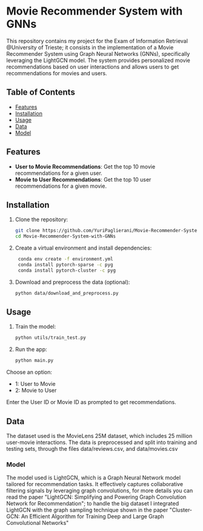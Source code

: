 # Movie Recommender System with GNNs

This repository contains my project for the Exam of Information Retrieval @University of Trieste; it consists in the implementation of a Movie Recommender System using Graph Neural Networks (GNNs), specifically leveraging the LightGCN model. The system provides personalized movie recommendations based on user interactions and allows users to get recommendations for movies and users.

## Table of Contents
- [Features](#features)
- [Installation](#installation)
- [Usage](#usage)
- [Data](#data)
- [Model](#model)

## Features
- **User to Movie Recommendations**: Get the top 10 movie recommendations for a given user.
- **Movie to User Recommendations**: Get the top 10 user recommendations for a given movie.

## Installation

1. Clone the repository:
   ```bash
   git clone https://github.com/YuriPaglierani/Movie-Recommender-System-with-GNNs.git
   cd Movie-Recommender-System-with-GNNs
   ```

2. Create a virtual environment and install dependencies:
   ```bash
    conda env create -f environment.yml
    conda install pytorch-sparse -c pyg 
    conda install pytorch-cluster -c pyg
    ```

3. Download and preprocess the data (optional):
    ```bash
    python data/download_and_preprocess.py
    ```

## Usage 

1. Train the model:
    ```bash
    python utils/train_test.py
    ```
2. Run the app:
    ```bash
    python main.py
    ```

Choose an option:
* 1: User to Movie
* 2: Movie to User

Enter the User ID or Movie ID as prompted to get recommendations.

## Data
The dataset used is the MovieLens 25M dataset, which includes 25 million user-movie interactions. The data is preprocessed and split into training and testing sets, through the files data/reviews.csv, and data/movies.csv

### Model
The model used is LightGCN, which is a Graph Neural Network model tailored for recommendation tasks. It effectively captures collaborative filtering signals by leveraging graph convolutions, for more details you can read the paper "LightGCN: Simplifying and Powering Graph Convolution Network for Recommendation"; to handle the big dataset I integrated LightGCN with the graph sampling technique shown in the paper "Cluster-GCN: An Efficient Algorithm for Training Deep and
Large Graph Convolutional Networks"
